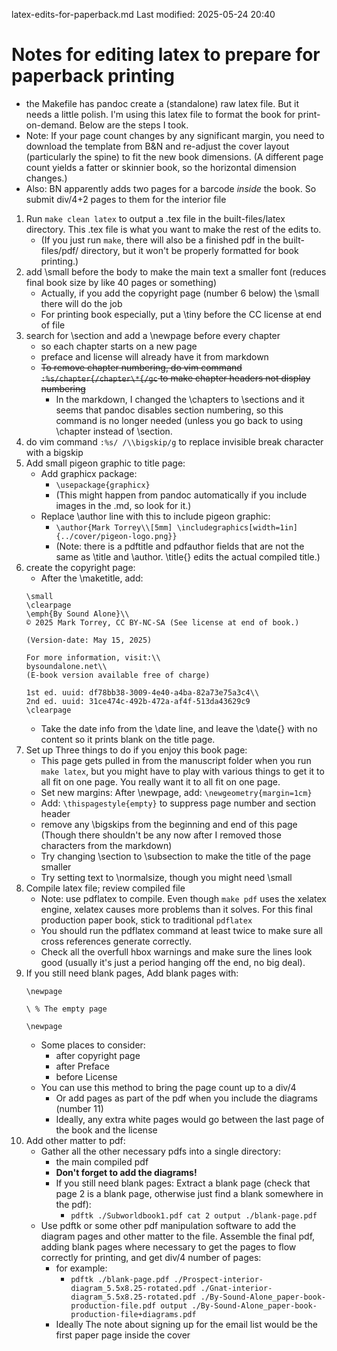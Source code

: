 latex-edits-for-paperback.md
Last modified: 2025-05-24 20:40

# Notes for editing latex to prepare for paperback printing

* the Makefile has pandoc create a (standalone) raw latex file. But it needs a little polish. I'm using this latex file to format the book for print-on-demand. Below are the steps I took.
* Note: If your page count changes by any significant margin, you need to download the template from B&N and re-adjust the cover layout (particularly the spine) to fit the new book dimensions. (A different page count yields a fatter or skinnier book, so the horizontal dimension changes.)
* Also: BN apparently adds two pages for a barcode _inside_ the book. So submit div/4+2 pages to them for the interior file

1. Run `make clean latex` to output a .tex file in the built-files/latex directory. This .tex file is what you want to make the rest of the edits to.
	* (If you just run `make`, there will also be a finished pdf in the built-files/pdf/ directory, but it won't be properly formatted for book printing.)
2. add \small before the body to make the main text a smaller font (reduces final book size by like 40 pages or something)
	* Actually, if you add the copyright page (number 6 below) the \small there will do the job
	* For printing book especially, put a \tiny before the CC license at end of file
3. search for \section and add a \newpage before every chapter
	* so each chapter starts on a new page
	* preface and license will already have it from markdown
    * ~~To remove chapter numbering, do vim command `:%s/chapter{/chapter\*{/gc` to make chapter headers not display numbering~~
        * In the markdown, I changed the \chapters to \sections and it seems that pandoc disables section numbering, so this command is no longer needed (unless you go back to using \chapter instead of \section.
4. do vim command `:%s/ /\\bigskip/g` to replace invisible break character with a bigskip
5. Add small pigeon graphic to title page:
	* Add graphicx package:
		* `\usepackage{graphicx}`
		* (This might happen from pandoc automatically if you include images in the .md, so look for it.)
	* Replace \author line with this to include pigeon graphic:
		* `\author{Mark Torrey\\[5mm] \includegraphics[width=1in]{../cover/pigeon-logo.png}}`
		* (Note: there is a pdftitle and pdfauthor fields that are not the same as \title and \author. \title{} edits the actual compiled title.)
6. create the copyright page:
	* After the \maketitle, add:
	```
	\small
	\clearpage
	\emph{By Sound Alone}\\
	© 2025 Mark Torrey, CC BY-NC-SA (See license at end of book.)

	(Version-date: May 15, 2025)

	For more information, visit:\\
	bysoundalone.net\\
    (E-book version available free of charge)
	
    1st ed. uuid: df78bb38-3009-4e40-a4ba-82a73e75a3c4\\
    2nd ed. uuid: 31ce474c-492b-472a-af4f-513da43629c9
	\clearpage
	```
	* Take the date info from the \date line, and leave the \date{} with no content so it prints blank on the title page.
8. Set up Three things to do if you enjoy this book page:
    * This page gets pulled in from the manuscript folder when you run `make latex`, but you might have to play with various things to get it to all fit on one page. You really want it to all fit on one page.
    * Set new margins: After \newpage, add: `\newgeometry{margin=1cm}`
    * Add: `\thispagestyle{empty}` to suppress page number and section header
    * remove any \bigskips from the beginning and end of this page (Though there shouldn't be any now after I removed those characters from the markdown)
    * Try changing \section to \subsection to make the title of the page smaller
	* Try setting text to \normalsize, though you might need \small 
9. Compile latex file; review compiled file
	* Note: use pdflatex to compile. Even though `make pdf` uses the xelatex engine, xelatex causes more problems than it solves. For this final production paper book, stick to traditional `pdflatex`
    * You should run the pdflatex command at least twice to make sure all cross references generate correctly.
    * Check all the overfull hbox warnings and make sure the lines look good (usually it's just a period hanging off the end, no big deal).
10. If you still need blank pages, Add blank pages with:
	```
	\newpage 

	\ % The empty page

	\newpage
	```
	* Some places to consider:
		* after copyright page 
		* after Preface
		* before License 
	* You can use this method to bring the page count up to a div/4
		* Or add pages as part of the pdf when you include the diagrams (number 11)
		* Ideally, any extra white pages would go between the last page of the book and the license
11. Add other matter to pdf:
	* Gather all the other necessary pdfs into a single directory:
		* the main compiled pdf
		* **Don't forget to add the diagrams!**
		* If you still need blank pages: Extract a blank page (check that page 2 is a blank page, otherwise just find a blank somewhere in the pdf):
			* `pdftk ./Subworldbook1.pdf cat 2 output ./blank-page.pdf`
	* Use pdftk or some other pdf manipulation software to add the diagram pages and other matter to the file. Assemble the final pdf, adding blank pages where necessary to get the pages to flow correctly for printing, and get div/4 number of pages:
        * for example:
            * `pdftk ./blank-page.pdf ./Prospect-interior-diagram_5.5x8.25-rotated.pdf ./Gnat-interior-diagram_5.5x8.25-rotated.pdf ./By-Sound-Alone_paper-book-production-file.pdf output ./By-Sound-Alone_paper-book-production-file+diagrams.pdf`
 		* Ideally The note about signing up for the email list would be the first paper page inside the cover

